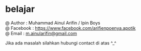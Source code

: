 # belajar
@ Author : Muhammad Ainul Arifin / Ipin Boys<br>
@ Facebook : https://www.facebook.com/arifienpoenya.apotik<br> 
@ Email : m.ainularifin@gmail.com<br>

Jika ada masalah silahkan hubungi contact di atas ^_^
